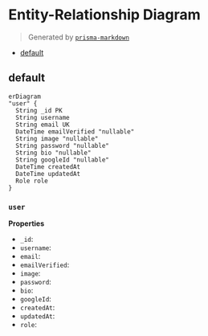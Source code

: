 # Entity-Relationship Diagram
> Generated by [`prisma-markdown`](https://github.com/samchon/prisma-markdown)

- [default](#default)

## default
```mermaid
erDiagram
"user" {
  String _id PK
  String username
  String email UK
  DateTime emailVerified "nullable"
  String image "nullable"
  String password "nullable"
  String bio "nullable"
  String googleId "nullable"
  DateTime createdAt
  DateTime updatedAt
  Role role
}
```

### `user`

**Properties**
  - `_id`: 
  - `username`: 
  - `email`: 
  - `emailVerified`: 
  - `image`: 
  - `password`: 
  - `bio`: 
  - `googleId`: 
  - `createdAt`: 
  - `updatedAt`: 
  - `role`: 